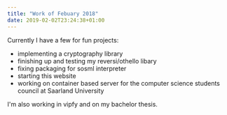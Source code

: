 ```yaml
---
title: "Work of Febuary 2018"
date: 2019-02-02T23:24:38+01:00
---
```

Currently I have a few for fun projects:

 - implementing a cryptography library
 - finishing up and testing my reversi/othello libary
 - fixing packaging for sosml interpreter
 - starting this website
 - working on container based server for the computer science students council at Saarland University

I'm also working in vipfy and on my bachelor thesis.

